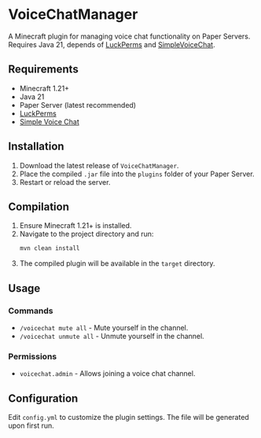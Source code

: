 # VoiceChatManager

A Minecraft plugin for managing voice chat functionality on Paper Servers. Requires Java 21, depends of [LuckPerms](https://luckperms.net/download) and [SimpleVoiceChat](https://modrinth.com/plugin/simple-voice-chat/versions).

## Requirements

-   Minecraft 1.21+
-   Java 21
-   Paper Server (latest recommended)
-   [LuckPerms](https://luckperms.net/download)
-   [Simple Voice Chat](https://modrinth.com/plugin/simple-voice-chat/versions)

## Installation

1. Download the latest release of `VoiceChatManager`.
2. Place the compiled `.jar` file into the `plugins` folder of your Paper Server.
3. Restart or reload the server.

## Compilation

1. Ensure Minecraft 1.21+ is installed.
2. Navigate to the project directory and run:
    ```bash
    mvn clean install
    ```
3. The compiled plugin will be available in the `target` directory.

## Usage

### Commands

-   `/voicechat mute all` - Mute yourself in the channel.
-   `/voicechat unmute all` - Unmute yourself in the channel.

### Permissions

-   `voicechat.admin` - Allows joining a voice chat channel.

## Configuration

Edit `config.yml` to customize the plugin settings. The file will be generated upon first run.
